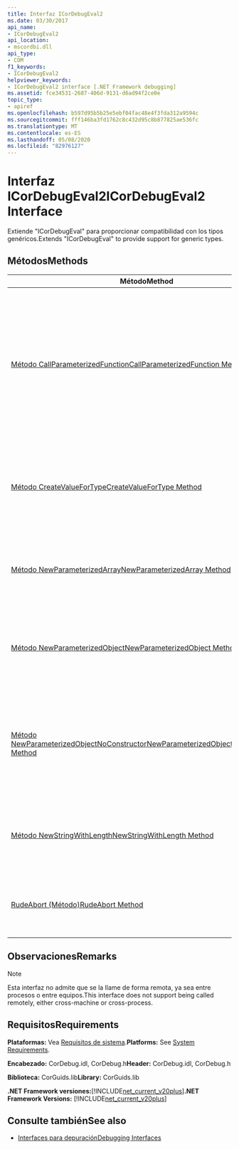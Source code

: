 ```yaml
---
title: Interfaz ICorDebugEval2
ms.date: 03/30/2017
api_name:
- ICorDebugEval2
api_location:
- mscordbi.dll
api_type:
- COM
f1_keywords:
- ICorDebugEval2
helpviewer_keywords:
- ICorDebugEval2 interface [.NET Framework debugging]
ms.assetid: fce34531-2687-406d-9131-d6ad94f2ce0e
topic_type:
- apiref
ms.openlocfilehash: b597d95b5b25e5ebf04fac48e4f3fda312a9594c
ms.sourcegitcommit: fff146ba3fd1762c8c432d95c8b877825ae536fc
ms.translationtype: MT
ms.contentlocale: es-ES
ms.lasthandoff: 05/08/2020
ms.locfileid: "82976127"
---
```

# <a name="icordebugeval2-interface"></a><span data-ttu-id="ca81c-102">Interfaz ICorDebugEval2</span><span class="sxs-lookup"><span data-stu-id="ca81c-102">ICorDebugEval2 Interface</span></span>

<span data-ttu-id="ca81c-103">Extiende "ICorDebugEval" para proporcionar compatibilidad con los tipos genéricos.</span><span class="sxs-lookup"><span data-stu-id="ca81c-103">Extends "ICorDebugEval" to provide support for generic types.</span></span>  
  
## <a name="methods"></a><span data-ttu-id="ca81c-104">Métodos</span><span class="sxs-lookup"><span data-stu-id="ca81c-104">Methods</span></span>  
  
|<span data-ttu-id="ca81c-105">Método</span><span class="sxs-lookup"><span data-stu-id="ca81c-105">Method</span></span>|<span data-ttu-id="ca81c-106">Descripción</span><span class="sxs-lookup"><span data-stu-id="ca81c-106">Description</span></span>|  
|------------|-----------------|  
|[<span data-ttu-id="ca81c-107">Método CallParameterizedFunction</span><span class="sxs-lookup"><span data-stu-id="ca81c-107">CallParameterizedFunction Method</span></span>](icordebugeval2-callparameterizedfunction-method.md)|<span data-ttu-id="ca81c-108">Configura una llamada a la instrucción "ICorDebugFunction" especificada, que puede estar anidada dentro de un tipo cuyo constructor toma parámetros de tipo, o bien puede tomar parámetros de tipo.</span><span class="sxs-lookup"><span data-stu-id="ca81c-108">Sets up a call to the specified "ICorDebugFunction", which can be nested inside a type whose constructor takes type parameters, or can itself take type parameters.</span></span>|  
|[<span data-ttu-id="ca81c-109">Método CreateValueForType</span><span class="sxs-lookup"><span data-stu-id="ca81c-109">CreateValueForType Method</span></span>](icordebugeval2-createvaluefortype-method.md)|<span data-ttu-id="ca81c-110">Obtiene un puntero a una nueva expresión "ICorDebugValue" del tipo especificado, con un valor inicial de null o cero.</span><span class="sxs-lookup"><span data-stu-id="ca81c-110">Gets a pointer to a new "ICorDebugValue" of the specified type, with an initial value of null or zero.</span></span>|  
|[<span data-ttu-id="ca81c-111">Método NewParameterizedArray</span><span class="sxs-lookup"><span data-stu-id="ca81c-111">NewParameterizedArray Method</span></span>](icordebugeval2-newparameterizedarray-method.md)|<span data-ttu-id="ca81c-112">Asigna una nueva matriz del tipo de elemento y las dimensiones especificadas.</span><span class="sxs-lookup"><span data-stu-id="ca81c-112">Allocates a new array of the specified element type and dimensions.</span></span>|  
|[<span data-ttu-id="ca81c-113">Método NewParameterizedObject</span><span class="sxs-lookup"><span data-stu-id="ca81c-113">NewParameterizedObject Method</span></span>](icordebugeval2-newparameterizedobject-method.md)|<span data-ttu-id="ca81c-114">Crea una instancia de un nuevo objeto de tipo parametrizado y llama al método de constructor del objeto.</span><span class="sxs-lookup"><span data-stu-id="ca81c-114">Instantiates a new parameterized type object and calls the object's constructor method.</span></span>|  
|[<span data-ttu-id="ca81c-115">Método NewParameterizedObjectNoConstructor</span><span class="sxs-lookup"><span data-stu-id="ca81c-115">NewParameterizedObjectNoConstructor Method</span></span>](icordebugeval2-newparameterizedobjectnoconstructor-method.md)|<span data-ttu-id="ca81c-116">Crea una instancia de un nuevo objeto de tipo parametrizado de la clase especificada sin intentar llamar a un método de constructor.</span><span class="sxs-lookup"><span data-stu-id="ca81c-116">Instantiates a new parameterized type object of the specified class without attempting to call a constructor method</span></span>|  
|[<span data-ttu-id="ca81c-117">Método NewStringWithLength</span><span class="sxs-lookup"><span data-stu-id="ca81c-117">NewStringWithLength Method</span></span>](icordebugeval2-newstringwithlength-method.md)|<span data-ttu-id="ca81c-118">Crea una nueva cadena de la longitud especificada con el contenido especificado.</span><span class="sxs-lookup"><span data-stu-id="ca81c-118">Creates a new string of the specified length with the specified contents.</span></span>|  
|[<span data-ttu-id="ca81c-119">RudeAbort (Método)</span><span class="sxs-lookup"><span data-stu-id="ca81c-119">RudeAbort Method</span></span>](icordebugeval2-rudeabort-method.md)|<span data-ttu-id="ca81c-120">Anula el cálculo que `ICorDebugEval2` está realizando actualmente.</span><span class="sxs-lookup"><span data-stu-id="ca81c-120">Aborts the computation that this `ICorDebugEval2` is currently performing.</span></span>|  
  
## <a name="remarks"></a><span data-ttu-id="ca81c-121">Observaciones</span><span class="sxs-lookup"><span data-stu-id="ca81c-121">Remarks</span></span>  
  
> [!NOTE]
> <span data-ttu-id="ca81c-122">Esta interfaz no admite que se la llame de forma remota, ya sea entre procesos o entre equipos.</span><span class="sxs-lookup"><span data-stu-id="ca81c-122">This interface does not support being called remotely, either cross-machine or cross-process.</span></span>  
  
## <a name="requirements"></a><span data-ttu-id="ca81c-123">Requisitos</span><span class="sxs-lookup"><span data-stu-id="ca81c-123">Requirements</span></span>  
 <span data-ttu-id="ca81c-124">**Plataformas:** Vea [Requisitos de sistema](../../get-started/system-requirements.md).</span><span class="sxs-lookup"><span data-stu-id="ca81c-124">**Platforms:** See [System Requirements](../../get-started/system-requirements.md).</span></span>  
  
 <span data-ttu-id="ca81c-125">**Encabezado:** CorDebug.idl, CorDebug.h</span><span class="sxs-lookup"><span data-stu-id="ca81c-125">**Header:** CorDebug.idl, CorDebug.h</span></span>  
  
 <span data-ttu-id="ca81c-126">**Biblioteca:** CorGuids.lib</span><span class="sxs-lookup"><span data-stu-id="ca81c-126">**Library:** CorGuids.lib</span></span>  
  
 <span data-ttu-id="ca81c-127">**.NET Framework versiones:**[!INCLUDE[net_current_v20plus](../../../../includes/net-current-v20plus-md.md)]</span><span class="sxs-lookup"><span data-stu-id="ca81c-127">**.NET Framework Versions:** [!INCLUDE[net_current_v20plus](../../../../includes/net-current-v20plus-md.md)]</span></span>  
  
## <a name="see-also"></a><span data-ttu-id="ca81c-128">Consulte también</span><span class="sxs-lookup"><span data-stu-id="ca81c-128">See also</span></span>

- [<span data-ttu-id="ca81c-129">Interfaces para depuración</span><span class="sxs-lookup"><span data-stu-id="ca81c-129">Debugging Interfaces</span></span>](debugging-interfaces.md)
